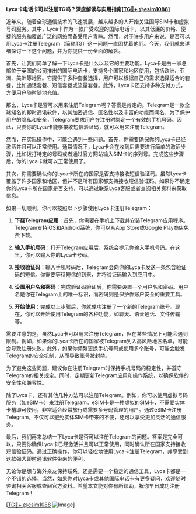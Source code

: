 **Lyca卡电话卡可以注册TG吗？深度解读与实用指南[[TG💪+ @esim1088](https://t.me/s/esim1088)]**

近年来，随着全球通信技术的飞速发展，越来越多的人开始关注国际SIM卡和虚拟号码服务。其中，Lyca卡作为一款广受欢迎的国际电话卡，以其低廉的价格、便捷的服务和覆盖广泛的网络而备受用户青睐。然而，对于许多用户来说，是否可以用Lyca卡注册Telegram（简称TG）这一问题一直困扰着他们。今天，我们就来详细探讨一下这个问题，并为你提供一份全面的解答。

首先，让我们简单了解一下Lyca卡是什么以及它的主要功能。Lyca卡是由一家总部位于英国的公司推出的国际电话卡，支持多个国家和地区使用，包括欧洲、亚洲、美洲等地区。它提供了多种套餐选择，用户可以根据自己的需求选择适合的套餐，比如通话套餐、短信套餐或流量套餐。此外，Lyca卡还支持多种支付方式，方便用户随时随地充值。

那么，Lyca卡是否可以用来注册Telegram呢？答案是肯定的。Telegram是一款全球知名的即时通讯软件，以其加密通信、匿名性以及丰富的功能而闻名。为了保护用户的隐私和安全，Telegram要求用户在注册时绑定一个有效的手机号码。因此，只要你的Lyca卡能够接收短信验证码，就可以用来注册Telegram。

然而，在实际操作中，可能会遇到一些问题。首先，你需要确保你的Lyca卡已经激活并且可以正常使用。通常情况下，Lyca卡会在收到后需要进行简单的激活步骤，比如拨打特定的号码或者通过官方网站输入SIM卡的序列号。完成这些步骤后，你的Lyca卡就可以正常使用了。

其次，你需要确认你的Lyca卡所在的国家是否支持接收短信验证码。虽然Lyca卡覆盖了许多国家和地区，但并不是所有国家都支持接收短信验证码。如果你不确定你的Lyca卡所在国家是否支持，可以通过联系Lyca客服或者查阅相关资料来获取信息。

如果一切顺利，你可以按照以下步骤使用Lyca卡注册Telegram：

1. **下载Telegram应用**：首先，你需要在手机上下载并安装Telegram应用程序。Telegram支持iOS和Android系统，你可以从App Store或Google Play商店免费下载。

2. **输入手机号码**：打开Telegram应用后，系统会提示你输入手机号码。在这里，你可以输入你的Lyca卡号码。

3. **接收验证码**：输入手机号码后，Telegram会向你的Lyca卡发送一条包含验证码的短信。你需要等待短信的到来，并将验证码输入到应用中。

4. **设置用户名和密码**：完成验证码验证后，你需要设置一个用户名和密码。用户名是你在Telegram上的唯一标识，而密码则是保护你账户安全的重要工具。

5. **开始使用**：完成以上步骤后，你就成功注册了一个新的Telegram账号。现在，你可以开始使用Telegram的各种功能，如聊天、语音通话、文件传输等。

需要注意的是，虽然Lyca卡可以用来注册Telegram，但在某些情况下可能会遇到限制。例如，如果你的Lyca卡所在的国家被Telegram列入高风险地区名单，可能会导致注册失败。此外，如果你频繁更换手机号码或使用多个账号，可能会触发Telegram的安全机制，从而导致账号被封禁。

为了避免这些问题，建议你在注册Telegram时保持手机号码的稳定性，并遵守Telegram的相关规定。同时，定期更新Telegram应用和操作系统，以确保软件的安全性和兼容性。

除了Lyca卡，还有其他几种方法可以注册Telegram。例如，你可以使用虚拟号码服务（如eSIM卡）来注册Telegram。eSIM卡是一种虚拟的SIM卡，不需要实体卡槽即可使用，非常适合经常旅行或需要多号码管理的用户。通过eSIM卡注册Telegram，不仅可以避免实体SIM卡带来的不便，还可以享受更加灵活的通信服务。

最后，我们再来总结一下Lyca卡是否可以注册Telegram的问题。答案是完全可以，只要你确保Lyca卡已经激活并且可以正常使用，同时确认所在国家支持接收短信验证码。通过正确操作，你可以轻松地使用Lyca卡注册Telegram，并享受到这款强大即时通讯软件带来的便利。

无论你是想与海外亲友保持联系，还是需要一个稳定的通信工具，Lyca卡都是一个不错的选择。当然，如果你对Lyca卡或其他国际电话卡有更多疑问，欢迎随时咨询相关客服或查阅官方资料。希望本文能对你有所帮助，祝你早日成功注册Telegram！

[[TG💪+ @esim1088](https://t.me/s/esim1088) ![Image](https://i.postimg.cc/4NQfJmqS/Snipaste-2025-05-13-00-14-12.png)]